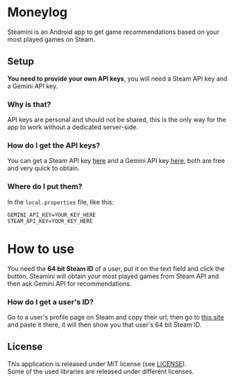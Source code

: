 # Moneylog
Steamini is an Android app to get game recommendations based on your most played games on Steam.<br>

## Setup
**You need to provide your own API keys**, you will need a Steam API key and a Gemini API key.

### Why is that?
API keys are personal and should not be shared, this is the only way for the app to work without a dedicated server-side.

### How do I get the API keys?
You can get a Steam API key [here](https://steamcommunity.com/dev/apikey) and a Gemini API key [here](https://ai.google.dev/gemini-api/docs/api-key), both are free and very quick to obtain.

### Where do I put them?
In the `local.properties` file, like this:
```
GEMINI_API_KEY=YOUR_KEY_HERE
STEAM_API_KEY=YOUR_KEY_HERE
```

# How to use
You need the **64 bit Steam ID** of a user, put it on the text field and click the button. Steamini will obtain your most played games from Steam API and then ask Gemini API for recommendations.

### How do I get a user's ID?
Go to a user's profile page on Steam and copy their url, then go to [this site](https://profile.tf/) and paste it there, it will then show you that user's 64 bit Steam ID.

## License

This application is released under MIT license (see [LICENSE](LICENSE)).<br>
Some of the used libraries are released under different licenses.

